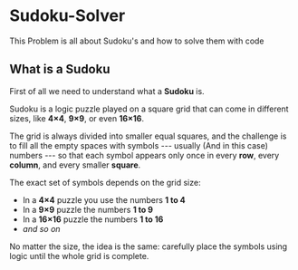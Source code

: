# Sudoku-Solver
This Problem is all about Sudoku's and how to solve them with code

## What is a Sudoku
First of all we need to understand what a **Sudoku** is. 

Sudoku is a logic puzzle played on a square grid that can come in
different sizes, like **4×4**, **9×9**, or even **16×16**.

The grid is always divided into smaller equal squares, and the challenge
is to fill all the empty spaces with symbols --- usually (And in this case) numbers --- so
that each symbol appears only once in every **row**, every **column**,
and every smaller **square**.

The exact set of symbols depends on the grid size:

-   In a **4×4** puzzle you use the numbers **1 to 4**
-   In a **9×9** puzzle the numbers **1 to 9**
-   In a **16×16** puzzle the numbers **1 to 16**
-   *and so on*

No matter the size, the idea is the same: carefully place the symbols
using logic until the whole grid is complete.